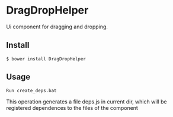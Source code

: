DragDropHelper
==========================
Ui component for dragging and dropping.
## Install ##
```$ bower install DragDropHelper```
## Usage ##
```Run create_deps.bat```

This operation generates a file deps.js in current dir, which will be registered dependences to the files of the component
